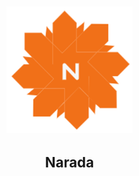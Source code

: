 <p align="center">
  <a href=""><img src="static/icons/icon.png" width="256"></a>
</p>

<div align="center">
  <h1>Narada</h1>

